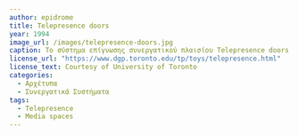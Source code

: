 ```yaml
---
author: epidrome
title: Telepresence doors 
year: 1994 
image_url: /images/telepresence-doors.jpg
caption: Το σύστημα επίγνωσης συνεργατικού πλαισίου Telepresence doors χρησιμοποιεί την αναλογία της πόρτας για να δείξει ποια είναι η κατάσταση ενός απομακρυσμένου συνεργάτη, το οποίο βοηθάει στην επιλογή της κατάλληλης στιγμής για μια σύγχρονη τηλεδιάσκεψη με βίντεο και ήχο. 
license_url: "https://www.dgp.toronto.edu/tp/toys/telepresence.html" 
license_text: Courtesy of University of Toronto
categories:
  - Αρχέτυπα 
  - Συνεργατικά Συστήματα
tags:
  - Telepresence
  - Media spaces
---
```

